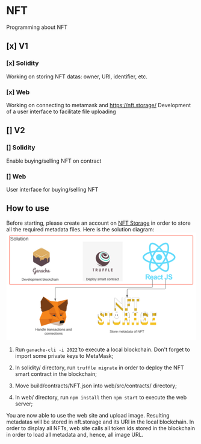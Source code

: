 # NFT
Programming about NFT

## [x] V1

### [x] Solidity

Working on storing NFT datas: owner, URI, identifier, etc.

### [x] Web

Working on connecting to metamask and https://nft.storage/
Development of a user interface to facilitate file uploading

## [] V2

### [] Solidity

Enable buying/selling NFT on contract

### [] Web

User interface for buying/selling NFT

## How to use

Before starting, please create an account on [NFT Storage](https://nft.storage/) in order to store all the required metadata files.
Here is the solution diagram: ![Solution Diagram](./NFT.svg)

1. Run `ganache-cli -i 2022̀` to execute a local blockchain. Don't forget to import some private keys to MetaMask;

2. In solidity/ directory, run `truffle migrate` in order to deploy the NFT smart contract in the blockchain;

3. Move build/contracts/NFT.json into web/src/contracts/ directory;

4. In web/ directory, run `npm install` then `npm start` to execute the web server;

You are now able to use the web site and upload image. Resulting metadatas will be stored in nft.storage and its URI in the local blockchain.
In order to display all NFTs, web site calls all token ids stored in the blockchain in order to load all metadata and, hence, all image URL.
